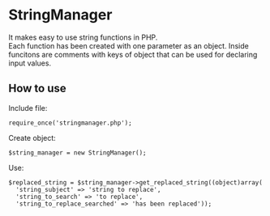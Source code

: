 # StringManager
It makes easy to use string functions in PHP.<br>
Each function has been created with one parameter as an object. Inside funcitons are comments with keys of object that can be used for declaring input values.

<h2><b>How to use</b></h2>

Include file:

```
require_once('stringmanager.php');
```

Create object:
```
$string_manager = new StringManager();
```

Use:
```
$replaced_string = $string_manager->get_replaced_string((object)array(
  'string_subject' => 'string to replace', 
  'string_to_search' => 'to replace', 
  'string_to_replace_searched' => 'has been replaced'));
```
